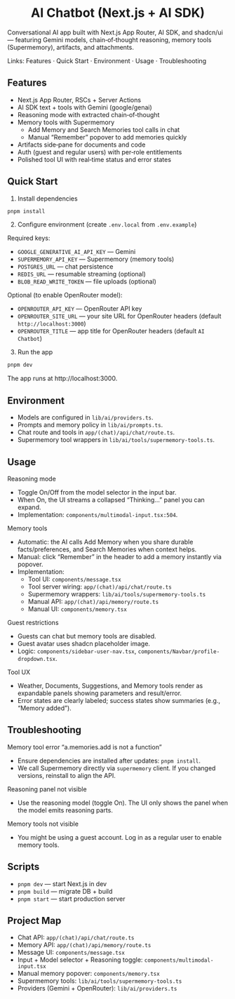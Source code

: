 <h1 align="center">AI Chatbot (Next.js + AI SDK)</h1>

Conversational AI app built with Next.js App Router, AI SDK, and shadcn/ui — featuring Gemini models, chain‑of‑thought reasoning, memory tools (Supermemory), artifacts, and attachments.

Links: Features · Quick Start · Environment · Usage · Troubleshooting

## Features

- Next.js App Router, RSCs + Server Actions
- AI SDK text + tools with Gemini (google/genai)
- Reasoning mode with extracted <think> chain‑of‑thought
- Memory tools with Supermemory
  - Add Memory and Search Memories tool calls in chat
  - Manual “Remember” popover to add memories quickly
- Artifacts side‑pane for documents and code
- Auth (guest and regular users) with per‑role entitlements
- Polished tool UI with real‑time status and error states

## Quick Start

1) Install dependencies

```bash
pnpm install
```

2) Configure environment (create `.env.local` from `.env.example`)

Required keys:

- `GOOGLE_GENERATIVE_AI_API_KEY` — Gemini
- `SUPERMEMORY_API_KEY` — Supermemory (memory tools)
- `POSTGRES_URL` — chat persistence
- `REDIS_URL` — resumable streaming (optional)
- `BLOB_READ_WRITE_TOKEN` — file uploads (optional)

Optional (to enable OpenRouter model):
- `OPENROUTER_API_KEY` — OpenRouter API key
- `OPENROUTER_SITE_URL` — your site URL for OpenRouter headers (default `http://localhost:3000`)
- `OPENROUTER_TITLE` — app title for OpenRouter headers (default `AI Chatbot`)

3) Run the app

```bash
pnpm dev
```

The app runs at http://localhost:3000.

## Environment

- Models are configured in `lib/ai/providers.ts`.
- Prompts and memory policy in `lib/ai/prompts.ts`.
- Chat route and tools in `app/(chat)/api/chat/route.ts`.
- Supermemory tool wrappers in `lib/ai/tools/supermemory-tools.ts`.

## Usage

Reasoning mode
- Toggle On/Off from the model selector in the input bar.
- When On, the UI streams a collapsed “Thinking…” panel you can expand.
- Implementation: `components/multimodal-input.tsx:504`.

Memory tools
- Automatic: the AI calls Add Memory when you share durable facts/preferences, and Search Memories when context helps.
- Manual: click “Remember” in the header to add a memory instantly via popover.
- Implementation:
  - Tool UI: `components/message.tsx`
  - Tool server wiring: `app/(chat)/api/chat/route.ts`
  - Supermemory wrappers: `lib/ai/tools/supermemory-tools.ts`
  - Manual API: `app/(chat)/api/memory/route.ts`
  - Manual UI: `components/memory.tsx`

Guest restrictions
- Guests can chat but memory tools are disabled.
- Guest avatar uses shadcn placeholder image.
- Logic: `components/sidebar-user-nav.tsx`, `components/Navbar/profile-dropdown.tsx`.

Tool UX
- Weather, Documents, Suggestions, and Memory tools render as expandable panels showing parameters and result/error.
- Error states are clearly labeled; success states show summaries (e.g., “Memory added”).

## Troubleshooting

Memory tool error “a.memories.add is not a function”
- Ensure dependencies are installed after updates: `pnpm install`.
- We call Supermemory directly via `supermemory` client. If you changed versions, reinstall to align the API.

Reasoning panel not visible
- Use the reasoning model (toggle On). The UI only shows the panel when the model emits reasoning parts.

Memory tools not visible
- You might be using a guest account. Log in as a regular user to enable memory tools.

## Scripts

- `pnpm dev` — start Next.js in dev
- `pnpm build` — migrate DB + build
- `pnpm start` — start production server

## Project Map

- Chat API: `app/(chat)/api/chat/route.ts`
- Memory API: `app/(chat)/api/memory/route.ts`
- Message UI: `components/message.tsx`
- Input + Model selector + Reasoning toggle: `components/multimodal-input.tsx`
- Manual memory popover: `components/memory.tsx`
- Supermemory tools: `lib/ai/tools/supermemory-tools.ts`
- Providers (Gemini + OpenRouter): `lib/ai/providers.ts`
